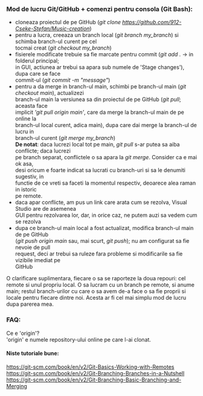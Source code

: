 ### Mod de lucru Git/GitHub + comenzi pentru consola (Git Bash):

- cloneaza proiectul de pe GitHub (*git clone https://github.com/912-Cseke-Stefan/Music-creation*)
- pentru a lucra, creeaza un branch local (*git branch my_branch*) si schimba branch-ul curent pe cel \
         tocmai creat (*git checkout my_branch*)
- fisierele modificate trebuie sa fie marcate pentru commit (*git add .* -> in folderul principal; \
         in GUI, actiunea ar trebui sa apara sub numele de 'Stage changes'), dupa care se face \
         commit-ul (*git commit -m "message"*)
- pentru a da merge in branch-ul main, schimbi pe branch-ul main (*git checkout main*), actualizezi \
         branch-ul main la versiunea sa din proiectul de pe GitHub (*git pull*; aceasta face \
         implicit *'git pull origin main'*, care da merge la branch-ul main de pe online la \
         branch-ul local curent, adica main), dupa care dai merge la branch-ul de lucru in \
         branch-ul curent (*git merge my_branch*) \
    **De notat**: daca lucrezi local tot pe main, *git pull* s-ar putea sa aiba conflicte; daca lucrezi \
            pe branch separat, conflictele o sa apara la *git merge*. Consider ca e mai ok asa, \
            desi oricum e foarte indicat sa lucrati cu branch-uri si sa le denumiti sugestiv, in \
            functie de ce vreti sa faceti la momentul respectiv, deoarece alea raman in istoric \
            pe remote.
- daca apar conflicte, am pus un link care arata cum se rezolva, Visual Studio are de asemenea \
         GUI pentru rezolvarea lor, dar, in orice caz, ne putem auzi sa vedem cum se rezolva
- dupa ce branch-ul main local a fost actualizat, modifica branch-ul main de pe GitHub \
         (*git push origin main* sau, mai scurt, *git push*); nu am configurat sa fie nevoie de pull \
		 request, deci ar trebui sa ruleze fara probleme si modificarile sa fie vizibile imediat pe \
		 GitHub

O clarificare suplimentara, fiecare o sa se raporteze la doua repouri: cel remote si unul propriu 
local. O sa lucram cu un branch pe remote, si anume main; restul branch-urilor cu care o sa avem 
de-a face o sa fie proprii si locale pentru fiecare dintre noi. Acesta ar fi cel mai simplu mod 
de lucru dupa parerea mea.

### FAQ:

Ce e 'origin'? \
'origin' e numele repository-ului online pe care l-ai clonat.

#### Niste tutoriale bune:
https://git-scm.com/book/en/v2/Git-Basics-Working-with-Remotes \
https://git-scm.com/book/en/v2/Git-Branching-Branches-in-a-Nutshell \
https://git-scm.com/book/en/v2/Git-Branching-Basic-Branching-and-Merging